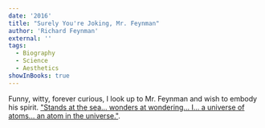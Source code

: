 ```yaml
---
date: '2016'
title: "Surely You're Joking, Mr. Feynman"
author: 'Richard Feynman'
external: ''
tags:
  - Biography
  - Science
  - Aesthetics
showInBooks: true
---
```


Funny, witty, forever curious, I look up to Mr. Feynman and wish to embody his spirit. ["Stands at the sea... wonders at wondering... I... a universe of atoms... an atom in the universe."](http://thehangedman.com/teaching-files/stv/feynman-valueofscience.pdf).
